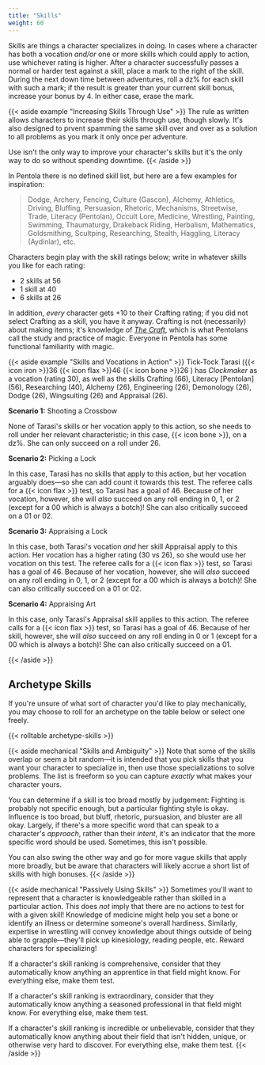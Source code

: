 ```yaml
---
title: "Skills"
weight: 60
---
```


Skills are things a character specializes in doing.
In cases where a character has both a vocation _and/or_ one or more skills which could apply to action, use whichever rating is higher.
After a character successfully passes a normal or harder test against a skill, place a mark to the right of the skill.
During the next down time between adventures, roll a dz% for each skill with such a mark; if the result is greater than your current skill bonus, increase your bonus by 4.
In either case, erase the mark.

{{< aside example "Increasing Skills Through Use" >}}
The rule as written allows characters to increase their skills through use, though slowly.
It's also designed to prvent spamming the same skill over and over as a solution to all problems as you mark it only once per adventure.

Use isn't the only way to improve your character's skills but it's the only way to do so without spending downtime.
{{< /aside >}}

In Pentola there is no defined skill list, but here are a few examples for inspiration:

> Dodge, Archery, Fencing, Culture (Gascon), Alchemy, Athletics, Driving, Bluffing, Persuasion, Rhetoric, Mechanisms, Streetwise, Trade, Literacy (Pentolan), Occult Lore, Medicine, Wrestling, Painting, Swimming, Thaumaturgy, Drakeback Riding, Herbalism, Mathematics, Goldsmithing, Scultping, Researching, Stealth, Haggling, Literacy (Aydinlar), etc.

Characters begin play with the skill ratings below; write in whatever skills you like for each rating:

- 2 skills at 56
- 1 skill at 40
- 6 skills at 26

In addition, _every_ character gets +10 to their Crafting rating;
if you did not select Crafting as a skill, you have it anyway.
Crafting is not (necessarily) about making items;
it's knowledge of [_The Craft_](/03-the-craft), which is what Pentolans call the study and practice of magic.
Everyone in Pentola has some functional familiarity with magic.

{{< aside example "Skills and Vocations in Action" >}}
Tick-Tock Tarasi ({{< icon iron >}}36 {{< icon flax >}}46 {{< icon bone >}}26 ) has _Clockmaker_ as a vocation (rating 30), as well as the skills Crafting (66), Literacy [Pentolan] (56), Researching (40), Alchemy (26), Engineering (26), Demonology (26), Dodge (26), Wingsuiting (26) and Appraisal (26).

**Scenario 1:** Shooting a Crossbow

None of Tarasi's skills or her vocation apply to this action, so she needs to roll under her relevant characteristic; in this case, {{< icon bone >}}, on a dz%.
She can only succeed on a roll under 26.

**Scenario 2:** Picking a Lock

In this case, Tarasi has no skills that apply to this action, but her vocation arguably does—so she can add count it towards this test.
The referee calls for a {{< icon flax >}} test, so Tarasi has a goal of 46.
Because of her vocation, however, she will _also_ succeed on any roll ending in 0, 1, or 2 (except for a 00 which is always a botch)!
She can also critically succeed on a 01 or 02.

**Scenario 3:** Appraising a Lock

In this case, both Tarasi's vocation _and_ her skill Appraisal apply to this action.
Her vocation has a higher rating (30 vs 26), so she would use her vocation on this test.
The referee calls for a {{< icon flax >}} test, so Tarasi has a goal of 46.
Because of her vocation, however, she will _also_ succeed on any roll ending in 0, 1, or 2 (except for a 00 which is always a botch)!
She can also critically succeed on a 01 or 02.

**Scenario 4:** Appraising Art

In this case, only Tarasi's Appraisal skill applies to this action.
The referee calls for a {{< icon flax >}} test, so Tarasi has a goal of 46.
Because of her skill, however, she will _also_ succeed on any roll ending in 0 or 1 (except for a 00 which is always a botch)!
She can also critically succeed on a 01.

{{< /aside >}}

## Archetype Skills

If you're unsure of what sort of character you'd like to play mechanically, you may choose to roll for an archetype on the table below or select one freely.

{{< rolltable archetype-skills >}}

{{< aside mechanical "Skills and Ambiguity" >}}
Note that some of the skills overlap or seem a bit random—it is intended that you pick skills that you want your character to specialize in, then use those specializations to solve problems.
The list is freeform so you can capture _exactly_ what makes your character yours.

You can determine if a skill is too broad mostly by judgement:
Fighting is probably not specific enough, but a particular fighting style is okay.
Influence is too broad, but bluff, rhetoric, pursuasion, and bluster are all okay.
Largely, if there's a more specific word that can speak to a character's _approach_, rather than their _intent_, it's an indicator that the more specific word should be used.
Sometimes, this isn't possible.

You can also swing the other way and go for more vague skills that apply more broadly, but be aware that characters will likely accrue a short list of skills with high bonuses.
{{< /aside >}}

{{< aside mechanical "Passively Using Skills" >}}
Sometimes you'll want to represent that a character is knowledgeable rather than skilled in a particular action.
This does _not_ imply that there are no actions to test for with a given skill!
Knowledge of medicine might help you set a bone or identify an illness or determine someone's overall hardiness.
Similarly, expertise in wrestling will convey knowledge about things outside of being able to grapple—they'll pick up kinesiology, reading people, etc.
Reward characters for specializing!

If a character's skill ranking is comprehensive, consider that they automatically know anything an apprentice in that field might know.
For everything else, make them test.

If a character's skill ranking is extraordinary, consider that they automatically know anything a seasoned professional in that field might know.
For everything else, make them test.

If a character's skill ranking is incredible or unbelievable, consider that they automatically know anything about their field that isn't hidden, unique, or otherwise very hard to discover.
For everything else, make them test.
{{< /aside >}}